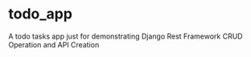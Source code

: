 # todo_app
A todo tasks app just for demonstrating Django Rest Framework CRUD Operation and API Creation
